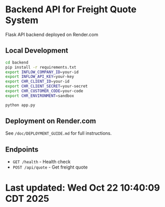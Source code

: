 # Backend API for Freight Quote System

Flask API backend deployed on Render.com

## Local Development

```bash
cd backend
pip install -r requirements.txt
export INFLOW_COMPANY_ID=your-id
export INFLOW_API_KEY=your-key
export CHR_CLIENT_ID=your-id
export CHR_CLIENT_SECRET=your-secret
export CHR_CUSTOMER_CODE=your-code
export CHR_ENVIRONMENT=sandbox

python app.py
```

## Deployment on Render.com

See `/doc/DEPLOYMENT_GUIDE.md` for full instructions.

## Endpoints

- `GET /health` - Health check
- `POST /api/quote` - Get freight quote

# Last updated: Wed Oct 22 10:40:09 CDT 2025
